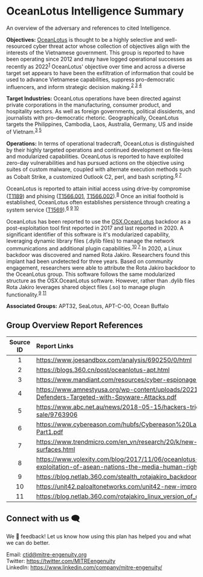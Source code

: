 # OceanLotus Intelligence Summary
An overview of the adversary and references to cited Intelligence.

**Objectives:** [OceanLotus](https://attack.mitre.org/groups/G0050/) is thought to be a highly selective and well-resourced cyber threat actor whose collection of objectives align with the interests of the Vietnamese government. This group is reported to have been operating since 2012 and may have logged operational successes as recently as 2022<sup>[1](https://www.joesandbox.com/analysis/690250/0/html)</sup>
OceanLotus' objective over time and across a diverse target set appears to have been the exfiltration of information that could be used to advance Vietnamese capabilities, suppress pro-democratic influencers, and inform strategic decision making.<sup>[2](https://blogs.360.cn/post/oceanlotus-apt.html) [3](https://www.mandiant.com/resources/blog/cyber-espionage-apt32) [4](https://www.amnestyusa.org/wp-content/uploads/2021/02/Click-and-Bait_Vietnamese-Human-Rights-Defenders-Targeted-with-Spyware-Attacks.pdf)</sup>


**Target Industries:** OceanLotus operations have been directed against private corporations in the manufacturing, consumer product, and hospitality sectors. As well as foreign governments, political dissidents, and journalists with pro-democratic rhetoric. Geographically, OceanLotus targets the Philippines, Cambodia, Laos, Australia, Germany, US and inside of Vietnam.<sup>[3](https://www.mandiant.com/resources/blog/cyber-espionage-apt32) [5](https://www.abc.net.au/news/2018-05-15/hackers-trigger-software-trap-after-phnom-penh-post-sale/9763906)</sup> 


**Operations:** In terms of operational tradecraft, OceanLotus is distinguished by their highly targeted operations and continued development on file-less and modularized capabilities. OceanLotus is reported to have exploited zero-day vulnerabilities and has pursued actions on the objective using suites of custom malware, coupled with alternate execution methods such as Cobalt Strike, a customized Outlook C2, perl, and bash scripting.<sup>[6](https://www.cybereason.com/hubfs/Cybereason%20Labs%20Analysis%20Operation%20Cobalt%20Kitty-Part1.pdf) [7](https://www.trendmicro.com/en_vn/research/20/k/new-macos-backdoor-connected-to-oceanlotus-surfaces.html)</sup>

OceanLotus is reported to attain initial access using drive-by compromise ([T1189](https://attack.mitre.org/techniques/T1189/)) and phising ([T1566.001](https://attack.mitre.org/techniques/T1566/001), [T1566.002](https://attack.mitre.org/techniques/T1566/002/)).<sup>[8](https://www.volexity.com/blog/2017/11/06/oceanlotus-blossoms-mass-digital-surveillance-and-exploitation-of-asean-nations-the-media-human-rights-and-civil-society/)</sup> Once an initial foothold is established, OceanLotus often establishes persistence through creating a system service ([T1569](https://attack.mitre.org/techniques/T1569/)).<sup>[6](https://www.cybereason.com/hubfs/Cybereason%20Labs%20Analysis%20Operation%20Cobalt%20Kitty-Part1.pdf) [9](https://blog.netlab.360.com/stealth_rotajakiro_backdoor_en/) [10](https://unit42.paloaltonetworks.com/unit42-new-improved-macos-backdoor-oceanlotus/)</sup>


OceanLotus has been reported to use the [OSX.OceanLotus](https://attack.mitre.org/software/S0352/) backdoor as a post-exploitation tool first reported in 2017 and last reported in 2020. A significant identifier of this software is it's modularized capability, leveraging dynamic library files (.dylib files) to manage the network communications and additional plugin capabilities.<sup>[10](https://unit42.paloaltonetworks.com/unit42-new-improved-macos-backdoor-oceanlotus/) [7](https://www.trendmicro.com/en_vn/research/20/k/new-macos-backdoor-connected-to-oceanlotus-surfaces.html)</sup> In 2020, a Linux backdoor was discovered and named Rota Jakiro. Researchers found this implant had been undetected for three years. Based on community engagement, researchers were able to attribute the Rota Jakiro backdoor to the OceanLotus group. This software follows the same modularized structure as the OSX.OceanLotus software. However, rather than .dylib files Rota Jakiro leverages shared object files (.so) to manage plugin functionality.<sup>[9](https://blog.netlab.360.com/stealth_rotajakiro_backdoor_en/)</sup> <sup>[11](https://blog.netlab.360.com/rotajakiro_linux_version_of_oceanlotus/)</sup>


**Associated Groups:** APT32, SeaLotus, APT-C-00, Ocean Buffalo

## Group Overview Report References
Source ID | Report Links
|:---:|:---|
|1|https://www.joesandbox.com/analysis/690250/0/html|
|2|https://blogs.360.cn/post/oceanlotus-apt.html|
|3|https://www.mandiant.com/resources/cyber-espionage-apt32|
|4|https://www.amnestyusa.org/wp-content/uploads/2021/02/Click-and-Bait_Vietnamese-Human-Rights-Defenders-Targeted-with-Spyware-Attacks.pdf|
|5|https://www.abc.net.au/news/2018-05-15/hackers-trigger-software-trap-after-phnom-penh-post-sale/9763906|
|6|https://www.cybereason.com/hubfs/Cybereason%20Labs%20Analysis%20Operation%20Cobalt%20Kitty-Part1.pdf|
|7|https://www.trendmicro.com/en_vn/research/20/k/new-macos-backdoor-connected-to-oceanlotus-surfaces.html|
|8|https://www.volexity.com/blog/2017/11/06/oceanlotus-blossoms-mass-digital-surveillance-and-exploitation-of-asean-nations-the-media-human-rights-and-civil-society/|
|9|https://blog.netlab.360.com/stealth_rotajakiro_backdoor_en/|
|10|https://unit42.paloaltonetworks.com/unit42-new-improved-macos-backdoor-oceanlotus/|
|11|https://blog.netlab.360.com/rotajakiro_linux_version_of_oceanlotus/|


## Connect with us 🗨️
We 💖 feedback! Let us know how using this plan has helped you and what we can do better.

Email: ctid@mitre-engenuity.org <br>
Twitter: https://twitter.com/MITREengenuity <br>
LinkedIn: https://www.linkedin.com/company/mitre-engenuity/
